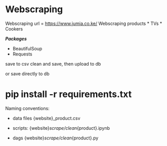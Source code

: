 # Webscraping

Webscraping url = https://www.jumia.co.ke/
Webscraping products
    * TVs
    * Cookers

***Packages***
* BeautifulSoup
* Requests


save to csv
clean and save, then upload to db

or save directly to db

# pip install -r requirements.txt

Naming conventions:
- data files
{website}_product.csv

- scripts:
{website}_scrape/clean_{product}.ipynb

- dags
{website}_scrape/clean_{product}.py
